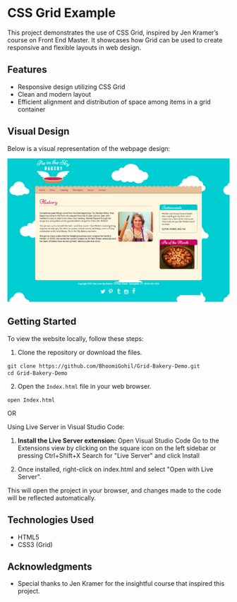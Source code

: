 # CSS Grid Example

This project demonstrates the use of CSS Grid, inspired by Jen Kramer’s course on Front End Master. It showcases how Grid can be used to create responsive and flexible layouts in web design.

## Features

- Responsive design utilizing CSS Grid
- Clean and modern layout
- Efficient alignment and distribution of space among items in a grid container

## Visual Design

Below is a visual representation of the webpage design:

![Webpage](Webpage.png)

## Getting Started

To view the website locally, follow these steps:

1. Clone the repository or download the files.

```
git clone https://github.com/BhoomiGohil/Grid-Bakery-Demo.git
cd Grid-Bakery-Demo
```

2. Open the `Index.html` file in your web browser.

```
open Index.html
```

OR

Using Live Server in Visual Studio Code:

1. **Install the Live Server extension:**
   Open Visual Studio Code Go to the Extensions view by clicking on the square icon on the left sidebar or pressing Ctrl+Shift+X Search for "Live Server" and click Install

2. Once installed, right-click on index.html and select "Open with Live Server".

This will open the project in your browser, and changes made to the code will be reflected automatically.

## Technologies Used

- HTML5
- CSS3 (Grid)

## Acknowledgments

- Special thanks to Jen Kramer for the insightful course that inspired this project.
